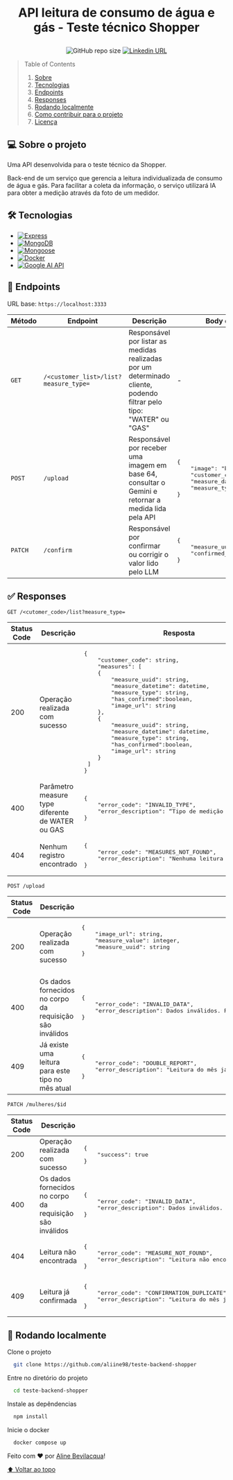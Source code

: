 # <p align="center">API leitura de consumo de água e gás - Teste técnico Shopper</p>

<p align="center">
  <img alt="GitHub repo size" src="https://img.shields.io/github/repo-size/aliine98/teste-backend-shopper?color=magenta&style=flat">
  <a href="https://www.linkedin.com/in/aline-bevilacqua/"><img alt="Linkedin URL" src="https://img.shields.io/twitter/url?label=Conecte-se comigo&logo=linkedin&style=social&url=https%3A%2F%2Fwww.linkedin.com%2Fin%2Faline-bevilacqua%2F"></a>
</p>

> Table of Contents
> <ol>
>   <li><a href="#-sobre-o-projeto">Sobre</a></li>
>   <li><a href="#-tecnologias">Tecnologias</a></li>
>   <li><a href="#-endpoints">Endpoints</a></li>
>   <li><a href="#-responses">Responses</a></li>
>   <li><a href="#-rodando-localmente">Rodando localmente</a></li>
>   <li><a href="#-como-contribuir-para-o-projeto">Como contribuir para o projeto</a></li>
>   <li><a href="#-licença">Licença</a>
> </ol>

## 💻 Sobre o projeto

Uma API desenvolvida para o teste técnico da Shopper.

Back-end de um serviço que gerencia a leitura individualizada de consumo de água e gás. Para facilitar a coleta da informação, o serviço utilizará IA para obter a medição através da foto de um medidor.

## 🛠 Tecnologias

- [![Express](https://img.shields.io/static/v1?style=for-the-badge&message=Express&color=000000&logo=Express&logoColor=FFFFFF&label=)](https://expressjs.com/)
- [![MongoDB](https://img.shields.io/static/v1?style=for-the-badge&message=MongoDB&color=47A248&logo=MongoDB&logoColor=FFFFFF&label=)](https://www.mongodb.com/)
- [![Mongoose](https://img.shields.io/static/v1?style=for-the-badge&message=Mongoose&color=880000&logo=Mongoose&logoColor=FFFFFF&label=)](https://tailwindcss.com/)
- [![Docker](https://img.shields.io/static/v1?style=for-the-badge&message=Docker&color=2496ED&logo=Docker&logoColor=FFFFFF&label=)](https://www.docker.com/)
- [![Google AI API](https://img.shields.io/static/v1?style=for-the-badge&message=Google+Gemini+API&color=8E75B2&logo=Google+Gemini&logoColor=FFFFFF&label=)](https://ai.google.dev/gemini-api/docs/vision?lang=node)

## 📍 Endpoints

URL base: `https://localhost:3333`

<table><thead>
  <tr>
    <th>Método</th>
    <th>Endpoint</th>
    <th>Descrição</th>
    <th>Body da requisição</th>
  </tr></thead>
<tbody>
  <tr>
    <td><code>GET</code></td>
    <td><code>/&lt;customer_list&gt;/list?measure_type=</code></td>
    <td>Responsável por listar as medidas realizadas por um determinado cliente, podendo filtrar pelo tipo: "WATER" ou "GAS"</td>
    <td>
        -
    </td>
  </tr>
  <tr>
    <td><code>POST</code></td>
    <td><code>/upload</code></td>
    <td>Responsável por receber uma imagem em base 64, consultar o Gemini e retornar a medida lida pela API</td>
    <td><pre>{
    "image": "base64",
    "customer_code": "string",
    "measure_datetime": "datetime",
    "measure_type": "WATER" ou "GAS"
}</pre></td>
  </tr>
  <tr>
    <td><code>PATCH</code></td>
    <td><code>/confirm</code></td>
    <td>Responsável por confirmar ou corrigir o valor lido pelo LLM</td>
    <td><pre>{
    "measure_uuid": "string",
    "confirmed_value": integer
}</pre></td>
  </tr>
</tbody>
</table>

## ✅ Responses

`GET /<cutomer_code>/list?measure_type=`
<table><thead>
  <tr>
    <th>Status Code</th>
    <th>Descrição</th>
    <th>Resposta</th>
  </tr></thead>
<tbody>
  <tr>
    <td>200</td>
    <td>Operação realizada com sucesso</td>
    <td><pre>{
    "customer_code": string,
    "measures": [
    {
        "measure_uuid": string,
        "measure_datetime": datetime,
        "measure_type": string,
        "has_confirmed":boolean,
        "image_url": string
    },
    {
        "measure_uuid": string,
        "measure_datetime": datetime,
        "measure_type": string,
        "has_confirmed":boolean,
        "image_url": string
    }
 ]
}
</pre></td>
  </tr>
  <tr>
    <td>400</td>
    <td>Parâmetro measure type diferente de WATER ou GAS</td>
    <td><pre>{
    "error_code": "INVALID_TYPE",
    "error_description": “Tipo de medição não permitida”
}</pre></td>
  </tr>
  <tr>
    <td>404</td>
    <td>Nenhum registro encontrado</td>
    <td><pre>{
    "error_code": "MEASURES_NOT_FOUND",
    "error_description": "Nenhuma leitura encontrada"
}</pre></td>
  </tr>
</tbody>
</table>

`POST /upload`

<table><thead>
  <tr>
    <th>Status Code</th>
    <th>Descrição</th>
    <th>Resposta</th>
  </tr></thead>
<tbody>
  <tr>
    <td>200</td>
    <td>Operação realizada com sucesso</td>
    <td><pre>{
    "image_url": string,
    "measure_value": integer,
    "measure_uuid": string
}

</pre></td>
  </tr>
  <tr>
    <td>400</td>
    <td>Os dados fornecidos no corpo da requisição são inválidos
</td>
    <td><pre>{
    "error_code": "INVALID_DATA",
    "error_description": Dados inválidos. Por favor informe customer_code, measure_datetime, measure_type válidos e imagem no formato base64.
}
</pre></td>
  </tr>
  <tr>
    <td>409</td>
    <td>Já existe uma leitura para este tipo no mês atual</td>
    <td><pre>{
    "error_code": "DOUBLE_REPORT",
    "error_description": "Leitura do mês já realizada"
}</pre></td>
  </tr>
</tbody>
</table>

`PATCH /mulheres/$id`

<table><thead>
  <tr>
    <th>Status Code</th>
    <th>Descrição</th>
    <th>Resposta</th>
  </tr></thead>
<tbody>
  <tr>
    <td>200</td>
    <td>Operação realizada com sucesso</td>
    <td><pre>{
    "success": true
}
</pre></td>
  </tr>
  <tr>
    <td>400</td>
    <td>Os dados fornecidos no corpo da requisição são inválidos</td>
    <td><pre>{
    "error_code": "INVALID_DATA",
    "error_description": Dados inválidos. Por favor informe measure_uuid e confirmed_value válidos.
}</pre></td>
  </tr>
  <tr>
    <td>404</td>
    <td>Leitura não encontrada</td>
    <td><pre>{
    "error_code": "MEASURE_NOT_FOUND",
    "error_description": "Leitura não encontrada"
}</pre></td>
  </tr>
  <tr>
    <td>409</td>
    <td>Leitura já confirmada</td>
    <td><pre>{
    "error_code": "CONFIRMATION_DUPLICATE",
    "error_description": "Leitura do mês já confirmada"
}</pre></td>
  </tr>
</tbody>
</table>

## 🚀 Rodando localmente

Clone o projeto

```bash
  git clone https://github.com/aliine98/teste-backend-shopper
```

Entre no diretório do projeto

```bash
  cd teste-backend-shopper
```

Instale as depêndencias

```bash
  npm install
```

Inicie o docker

```bash
  docker compose up
```

Feito com ❤️ por <a href="https://github.com/aliine98">Aline Bevilacqua</a>!

<a href="#API-leitura-de-consumo-de-água-e-gás---Teste-técnico-Shopper">⬆ Voltar ao topo</a>